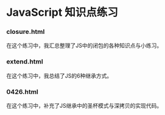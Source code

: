 # JavaScript 知识点练习

### closure.html

在这个练习中，我汇总整理了JS中的闭包的各种知识点与小练习。

### extend.html

在这个练习中，我总结了JS的6种继承方式。

### 0426.html

在这个练习中，补充了JS继承中的圣杯模式与深拷贝的实现代码。